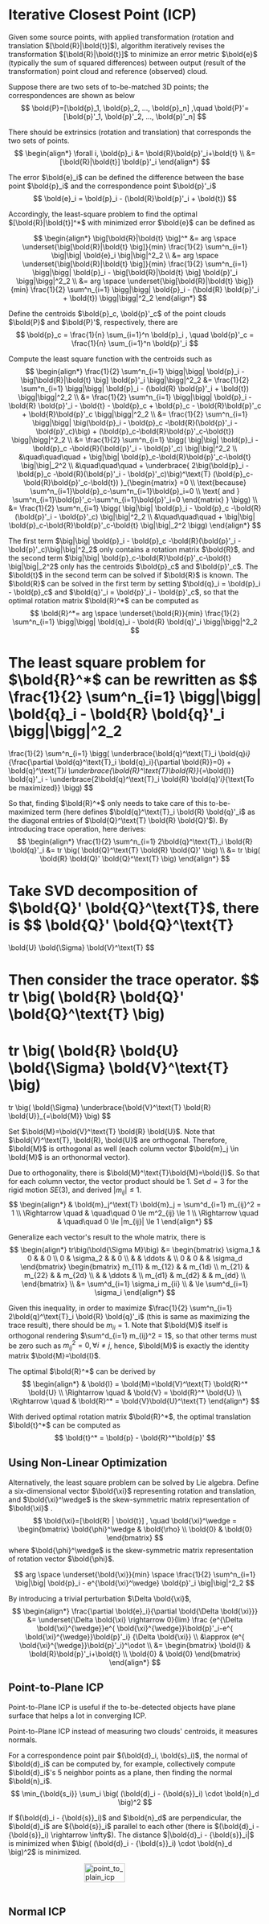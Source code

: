 # Iterative Closest Point (ICP)

Given some source points, with applied transformation (rotation and translation $[\bold{R}|\bold{t}]$), algorithm iteratively revises the transformation $[\bold{R}|\bold{t}]$ to minimize an error metric $\bold{e}$ (typically the sum of squared differences) between output (result of the transformation) point cloud and reference (observed) cloud.

Suppose there are two sets of to-be-matched 3D points; the correspondences are shown as below
$$
\bold{P}=[\bold{p}_1, \bold{p}_2, ..., \bold{p}_n]
,\quad
\bold{P}'=[\bold{p}'_1, \bold{p}'_2, ..., \bold{p}'_n]
$$

There should be extrinsics (rotation and translation) that corresponds the two sets of points.
$$
\begin{align*}
\forall i, \bold{p}_i &= \bold{R}\bold{p}'_i+\bold{t}
\\ &=
[\bold{R}|\bold{t}] \bold{p}'_i
\end{align*}
$$

The error $\bold{e}_i$ can be defined the difference between the base point $\bold{p}_i$ and the correspondence point $\bold{p}'_i$
$$
\bold{e}_i = 
\bold{p}_i - (\bold{R}\bold{p}'_i + \bold{t})
$$

Accordingly, the least-square problem to find the optimal $[\bold{R}|\bold{t}]^*$ with minimized error $\bold{e}$ can be defined as

$$
\begin{align*}
\big[\bold{R}|\bold{t} \big]^* 
&= 
arg \space \underset{\big[\bold{R}|\bold{t} \big]}{min}
\frac{1}{2} \sum^n_{i=1}
\big|\big|
    \bold{e}_i
\big|\big|^2_2
\\ &=
arg \space \underset{\big[\bold{R}|\bold{t} \big]}{min}
\frac{1}{2} \sum^n_{i=1}
\bigg|\bigg|
  \bold{p}_i -  \big[\bold{R}|\bold{t} \big] \bold{p}'_i
\bigg|\bigg|^2_2
\\ &=
arg \space \underset{\big[\bold{R}|\bold{t} \big]}{min}
\frac{1}{2} \sum^n_{i=1}
\bigg|\bigg|
  \bold{p}_i -  (\bold{R} \bold{p}'_i + \bold{t})
\bigg|\bigg|^2_2
\end{align*}
$$

Define the centroids $\bold{p}_c, \bold{p}'_c$ of the point clouds $\bold{P}$ and $\bold{P}'$, respectively, there are
$$
\bold{p}_c = \frac{1}{n} \sum_{i=1}^n \bold{p}_i
, \quad
\bold{p}'_c = \frac{1}{n} \sum_{i=1}^n \bold{p}'_i
$$

Compute the least square function with the centroids such as
$$
\begin{align*}
    \frac{1}{2} \sum^n_{i=1}
    \bigg|\bigg|
        \bold{p}_i -  \big[\bold{R}|\bold{t} \big] \bold{p}'_i
    \bigg|\bigg|^2_2
    &=
    \frac{1}{2} \sum^n_{i=1}
    \bigg|\bigg|
        \bold{p}_i - (\bold{R} \bold{p}'_i + \bold{t})
    \bigg|\bigg|^2_2
    \\ &=
    \frac{1}{2} \sum^n_{i=1}
    \bigg|\bigg|
        \bold{p}_i - \bold{R} \bold{p}'_i - \bold{t} 
        - \bold{p}_c + \bold{p}_c
        - \bold{R}\bold{p}'_c + \bold{R}\bold{p}'_c
    \bigg|\bigg|^2_2
    \\ &=
    \frac{1}{2} \sum^n_{i=1}
    \bigg|\bigg|
        \big(\bold{p}_i - \bold{p}_c -\bold{R}(\bold{p}'_i - \bold{p}'_c)\big)
        +
        (\bold{p}_c-\bold{R}\bold{p}'_c-\bold{t})
    \bigg|\bigg|^2_2
    \\ &=
    \frac{1}{2} \sum^n_{i=1}
    \bigg(
        \big|\big| 
            \bold{p}_i - \bold{p}_c -\bold{R}(\bold{p}'_i - \bold{p}'_c)
        \big|\big|^2_2
        \\ &\quad\quad\quad +
        \big|\big| 
            \bold{p}_c-\bold{R}\bold{p}'_c-\bold{t}
        \big|\big|_2^2
        \\ &\quad\quad\quad +
        \underbrace{        
            2\big(\bold{p}_i - \bold{p}_c -\bold{R}(\bold{p}'_i - \bold{p}'_c)\big)^\text{T} (\bold{p}_c-\bold{R}\bold{p}'_c-\bold{t})
        }_{\begin{matrix}
            =0 \\
            \text{because} \sum^n_{i=1}\bold{p}_c-\sum^n_{i=1}\bold{p}_i=0
            \\ \text{ and }
            \sum^n_{i=1}\bold{p}'_c-\sum^n_{i=1}\bold{p}'_i=0
        \end{matrix}
        }
    \bigg)
    \\ &=
    \frac{1}{2} \sum^n_{i=1}
    \bigg(
        \big|\big| 
            \bold{p}_i - \bold{p}_c -\bold{R}(\bold{p}'_i - \bold{p}'_c)
        \big|\big|^2_2
        \\ &\quad\quad\quad +
        \big|\big| 
            \bold{p}_c-\bold{R}\bold{p}'_c-\bold{t}
        \big|\big|_2^2
    \bigg)
\end{align*}
$$

The first term $\big|\big| \bold{p}_i - \bold{p}_c -\bold{R}(\bold{p}'_i - \bold{p}'_c)\big|\big|^2_2$ only contains a rotation matrix $\bold{R}$, and the second term $\big|\big| \bold{p}_c-\bold{R}\bold{p}'_c-\bold{t} \big|\big|_2^2$ only has the centroids $\bold{p}_c$ and $\bold{p}'_c$. The $\bold{t}$ in the second term can be solved if $\bold{R}$ is known. The $\bold{R}$ can be solved in the first term by setting $\bold{q}_i = \bold{p}_i - \bold{p}_c$ and $\bold{q}'_i = \bold{p}'_i - \bold{p}'_c$, so that the optimal rotation matrix $\bold{R}^*$ can be computed as
$$
\bold{R}^*=
arg \space \underset{\bold{R}}{min}
\frac{1}{2} \sum^n_{i=1}
\bigg|\bigg|
  \bold{q}_i - \bold{R} \bold{q}'_i
\bigg|\bigg|^2_2
$$

The least square problem for $\bold{R}^*$ can be rewritten as
$$
\frac{1}{2} \sum^n_{i=1}
\bigg|\bigg|
  \bold{q}_i - \bold{R} \bold{q}'_i
\bigg|\bigg|^2_2
=
\frac{1}{2} \sum^n_{i=1}
\bigg(
    \underbrace{\bold{q}^\text{T}_i \bold{q}_i}_{\frac{\partial \bold{q}^\text{T}_i \bold{q}_i}{\partial \bold{R}}=0}
    +
    \bold{q}^\text{T}_i \underbrace{\bold{R}^\text{T}\bold{R}}_{=\bold{I}} \bold{q}'_i
    -
    \underbrace{2\bold{q}^\text{T}_i \bold{R} \bold{q}'_i}_{\text{To be maximized}}
\bigg)
$$

So that, finding $\bold{R}^*$ only needs to take care of this to-be-maximized term (here defines $\bold{q}^\text{T}_i \bold{R} \bold{q}'_i$ as the diagonal entries of $\bold{Q}^\text{T} \bold{R} \bold{Q}'$). By introducing trace operation, here derives:
$$
\begin{align*}
    \frac{1}{2} \sum^n_{i=1}
    2\bold{q}^\text{T}_i \bold{R} \bold{q}'_i
    &=
    tr \big(
        \bold{Q}^\text{T} \bold{R} \bold{Q}'
    \big)
    \\ &=
    tr \big(
        \bold{R} \bold{Q}' \bold{Q}^\text{T}
    \big)
\end{align*}
$$

Take SVD decomposition of $\bold{Q}' \bold{Q}^\text{T}$, there is
$$
\bold{Q}' \bold{Q}^\text{T}
=
\bold{U} \bold{\Sigma} \bold{V}^\text{T}
$$

Then consider the trace operator.
$$
tr \big(
        \bold{R} \bold{Q}' \bold{Q}^\text{T}
\big)
=
tr \big(
        \bold{R} \bold{U} \bold{\Sigma} \bold{V}^\text{T}
\big)
=
tr \big(
        \bold{\Sigma} 
        \underbrace{\bold{V}^\text{T} \bold{R} \bold{U}}_{=\bold{M}}
\big)
$$

Set $\bold{M}=\bold{V}^\text{T} \bold{R} \bold{U}$. Note that $\bold{V}^\text{T}, \bold{R}, \bold{U}$ are orthogonal. Therefore, $\bold{M}$ is orthogonal as well (each column vector $\bold{m}_j \in \bold{M}$ is an orthonormal vector).

Due to orthogonality, there is $\bold{M}^\text{T}\bold{M}=\bold{I}$. So that for each column vector, the vector product should be $1$.
Set $d=3$ for the rigid motion $SE(3)$, and derived $|m_{ij}| \le 1$.
$$
\begin{align*}
&
\bold{m}_j^\text{T} \bold{m}_j =
\sum^d_{i=1} m_{ij}^2 = 
1
\\ \Rightarrow \quad & \quad\quad
0 \le m^2_{ij} \le 1
\\ \Rightarrow \quad & \quad\quad
0 \le |m_{ij}| \le 1
\end{align*}
$$

Generalize each vector's result to the whole matrix, there is
$$
\begin{align*}
tr\big(\bold{\Sigma M}\big)
&=
\begin{bmatrix}
    \sigma_1 & 0 & & 0 \\
    0 & \sigma_2 & & 0 \\
    & & \ddots & \\
    0 & 0 & & \sigma_d
\end{bmatrix}   
\begin{bmatrix}
    m_{11} & m_{12} & & m_{1d} \\
    m_{21} & m_{22} & & m_{2d} \\
    & & \ddots & \\
    m_{d1} & m_{d2} & & m_{dd} \\
\end{bmatrix} 
\\ &=
\sum^d_{i=1} \sigma_i m_{ii}
\\ & \le
\sum^d_{i=1} \sigma_i
\end{align*}
$$

Given this inequality, in order to maximize $\frac{1}{2} \sum^n_{i=1} 2\bold{q}^\text{T}_i \bold{R} \bold{q}'_i$ (this is same as maximizing the trace result), there should be $m_{ii}=1$. Note that $\bold{M}$ itself is orthogonal rendering $\sum^d_{i=1} m_{ij}^2 = 1$, so that other terms must be zero such as $m^2_{ij}=0,\forall i \ne j$, hence, $\bold{M}$ is exactly the identity matrix $\bold{M}=\bold{I}$.

The optimal $\bold{R}^*$ can be derived by
$$
\begin{align*}
&
\bold{I} = 
\bold{M}=\bold{V}^\text{T} \bold{R}^* \bold{U}
\\ \Rightarrow \quad &
\bold{V} = 
\bold{R}^* \bold{U}
\\ \Rightarrow \quad &
\bold{R}^* = 
\bold{V}\bold{U}^\text{T}
\end{align*}
$$

With derived optimal rotation matrix $\bold{R}^*$, the optimal translation $\bold{t}^*$ can be computed as
$$
\bold{t}^* = \bold{p} - \bold{R}^*\bold{p}'
$$

## Using Non-Linear Optimization

Alternatively, the least square problem can be solved by Lie algebra. Define a six-dimensional vector $\bold{\xi}$ representing rotation and translation, and $\bold{\xi}^\wedge$ is the skew-symmetric matrix representation of $\bold{\xi}$ .
$$
\bold{\xi}=[\bold{R} | \bold{t}]
, \quad 
\bold{\xi}^\wedge =
\begin{bmatrix}
    \bold{\phi}^\wedge & \bold{\rho} \\
    \bold{0} & \bold{0}
\end{bmatrix} 
$$
where $\bold{\phi}^\wedge$ is the skew-symmetric matrix representation of rotation vector $\bold{\phi}$.

$$
arg \space \underset{\bold{\xi}}{min} \space
\frac{1}{2} \sum^n_{i=1} 
\big|\big|
    \bold{p}_i - e^{\bold{\xi}^\wedge} \bold{p}'_i
\big|\big|^2_2
$$

By introducing a trivial perturbation $\Delta \bold{\xi}$, 
$$
\begin{align*}
\frac{\partial \bold{e}_i}{\partial \bold{\Delta \bold{\xi}}}
&=
\underset{\Delta \bold{\xi} \rightarrow 0}{lim}
    \frac
    {e^{\Delta \bold{\xi}^{\wedge}}e^{ \bold{\xi}^{\wedge}}\bold{p}'_i-e^{ \bold{\xi}^{\wedge}}\bold{p}'_i}
    {\Delta \bold{\xi}}
\\ &\approx
(e^{ \bold{\xi}^{\wedge}}\bold{p}'_i)^\odot
\\ &=
\begin{bmatrix}
    \bold{I} & \bold{R}\bold{p}'_i+\bold{t} \\
    \bold{0} & \bold{0} 
\end{bmatrix}
\end{align*}
$$

## Point-to-Plane ICP

Point-to-Plane ICP is useful if the to-be-detected objects have plane surface that helps a lot in converging ICP.

Point-to-Plane ICP instead of measuring two clouds' centroids, it measures normals.

For a correspondence point pair $(\bold{d}_i, \bold{s}_i)$, the normal of $\bold{d}_i$ can be computed by, for example, collectively compute $\bold{d}_i$'s 5 neighbor points as a plane, then finding the normal $\bold{n}_i$.
$$
\min_{\bold{s_i}} \sum_i \big( (\bold{d}_i - {\bold{s}}_i) \cdot \bold{n}_d \big)^2
$$

If $(\bold{d}_i - {\bold{s}}_i)$ and $\bold{n}_d$ are perpendicular, the $\bold{d}_i$ are ${\bold{s}}_i$ parallel to each other (there is $(\bold{d}_i - {\bold{s}}_i) \rightarrow \infty$).
The distance $|\bold{d}_i - {\bold{s}}_i|$ is minimized when $\big( (\bold{d}_i - {\bold{s}}_i) \cdot \bold{n}_d \big)^2$ is minimized.

<div style="display: flex; justify-content: center;">
      <img src="imgs/point_to_plain_icp.png" width="40%" height="40%" alt="point_to_plain_icp" />
</div>
</br>

## Normal ICP


